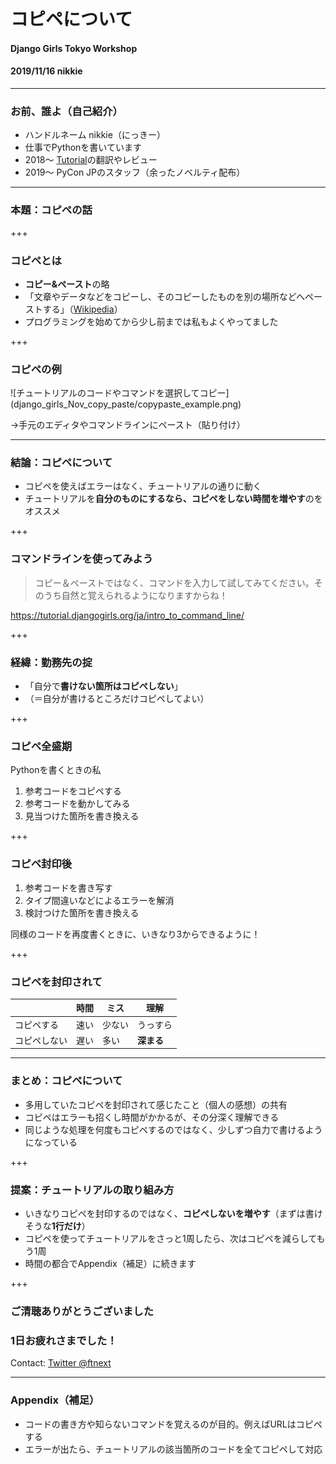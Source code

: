 # コピペについて
#### Django Girls Tokyo Workshop
#### 2019/11/16 nikkie

---

### お前、誰よ（自己紹介）

- ハンドルネーム nikkie（にっきー）
- 仕事でPythonを書いています
- 2018〜 [Tutorial](https://tutorial.djangogirls.org/ja/)の翻訳やレビュー
- 2019〜 PyCon JPのスタッフ（余ったノベルティ配布）

---

### 本題：コピペの話

+++

### コピペとは

- **コピー&ペースト**の略
- 「文章やデータなどをコピーし、そのコピーしたものを別の場所などへペーストする」（[Wikipedia](https://ja.wikipedia.org/wiki/%E3%82%B3%E3%83%94%E3%83%BC%E3%83%BB%E3%82%A2%E3%83%B3%E3%83%89%E3%83%BB%E3%83%9A%E3%83%BC%E3%82%B9%E3%83%88)）
- プログラミングを始めてから少し前までは私もよくやってました

+++

### コピペの例

<span class="seventy-percent-img">
![チュートリアルのコードやコマンドを選択してコピー](django_girls_Nov_copy_paste/copypaste_example.png)
</span>

→手元のエディタやコマンドラインにペースト（貼り付け）

---

### 結論：コピペについて

- コピペを使えばエラーはなく、チュートリアルの通りに動く
- チュートリアルを**自分のものにするなら、コピペをしない時間を増やす**のをオススメ

+++

### コマンドラインを使ってみよう

> コピー＆ペーストではなく、コマンドを入力して試してみてください。そのうち自然と覚えられるようになりますからね！

https://tutorial.djangogirls.org/ja/intro_to_command_line/

+++

### 経緯：勤務先の掟

- 「自分で**書けない箇所はコピペしない**」
- （＝自分が書けるところだけコピペしてよい）

+++

### コピペ全盛期

Pythonを書くときの私

1. 参考コードをコピペする
2. 参考コードを動かしてみる
3. 見当つけた箇所を書き換える

+++

### コピペ封印後

1. 参考コードを書き写す
2. タイプ間違いなどによるエラーを解消
3. 検討つけた箇所を書き換える

同様のコードを再度書くときに、いきなり3からできるように！

+++

### コピペを封印されて

&nbsp; | 時間 | ミス | 理解
----- | ----- | ----- | -----
コピペする | 速い | 少ない | うっすら
コピペしない | 遅い | 多い | **深まる**

---

### まとめ：コピペについて

- 多用していたコピペを封印されて感じたこと（個人の感想）の共有
- コピペはエラーも招くし時間がかかるが、その分深く理解できる
- 同じような処理を何度もコピペするのではなく、少しずつ自力で書けるようになっている

+++

### 提案：チュートリアルの取り組み方

- いきなりコピペを封印するのではなく、**コピペしないを増やす**（まずは書けそうな**1行だけ**）
- コピペを使ってチュートリアルをさっと1周したら、次はコピペを減らしてもう1周
- 時間の都合でAppendix（補足）に続きます

+++

### ご清聴ありがとうございました
### 1日お疲れさまでした！
Contact: [Twitter @ftnext](https://twitter.com/ftnext)

---

### Appendix（補足）

- コードの書き方や知らないコマンドを覚えるのが目的。例えばURLはコピペする
- エラーが出たら、チュートリアルの該当箇所のコードを全てコピペして対応
